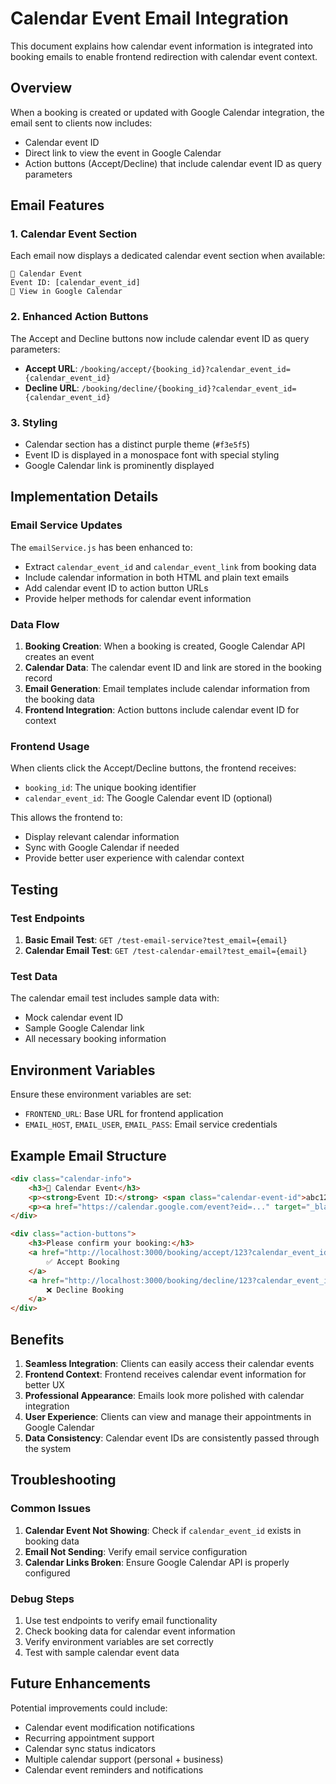 # Calendar Event Email Integration

This document explains how calendar event information is integrated into booking emails to enable frontend redirection with calendar event context.

## Overview

When a booking is created or updated with Google Calendar integration, the email sent to clients now includes:
- Calendar event ID
- Direct link to view the event in Google Calendar
- Action buttons (Accept/Decline) that include calendar event ID as query parameters

## Email Features

### 1. Calendar Event Section
Each email now displays a dedicated calendar event section when available:
```
📅 Calendar Event
Event ID: [calendar_event_id]
📱 View in Google Calendar
```

### 2. Enhanced Action Buttons
The Accept and Decline buttons now include calendar event ID as query parameters:
- **Accept URL**: `/booking/accept/{booking_id}?calendar_event_id={calendar_event_id}`
- **Decline URL**: `/booking/decline/{booking_id}?calendar_event_id={calendar_event_id}`

### 3. Styling
- Calendar section has a distinct purple theme (`#f3e5f5`)
- Event ID is displayed in a monospace font with special styling
- Google Calendar link is prominently displayed

## Implementation Details

### Email Service Updates
The `emailService.js` has been enhanced to:
- Extract `calendar_event_id` and `calendar_event_link` from booking data
- Include calendar information in both HTML and plain text emails
- Add calendar event ID to action button URLs
- Provide helper methods for calendar event information

### Data Flow
1. **Booking Creation**: When a booking is created, Google Calendar API creates an event
2. **Calendar Data**: The calendar event ID and link are stored in the booking record
3. **Email Generation**: Email templates include calendar information from the booking data
4. **Frontend Integration**: Action buttons include calendar event ID for context

### Frontend Usage
When clients click the Accept/Decline buttons, the frontend receives:
- `booking_id`: The unique booking identifier
- `calendar_event_id`: The Google Calendar event ID (optional)

This allows the frontend to:
- Display relevant calendar information
- Sync with Google Calendar if needed
- Provide better user experience with calendar context

## Testing

### Test Endpoints
1. **Basic Email Test**: `GET /test-email-service?test_email={email}`
2. **Calendar Email Test**: `GET /test-calendar-email?test_email={email}`

### Test Data
The calendar email test includes sample data with:
- Mock calendar event ID
- Sample Google Calendar link
- All necessary booking information

## Environment Variables

Ensure these environment variables are set:
- `FRONTEND_URL`: Base URL for frontend application
- `EMAIL_HOST`, `EMAIL_USER`, `EMAIL_PASS`: Email service credentials

## Example Email Structure

```html
<div class="calendar-info">
    <h3>📅 Calendar Event</h3>
    <p><strong>Event ID:</strong> <span class="calendar-event-id">abc123def456</span></p>
    <p><a href="https://calendar.google.com/event?eid=..." target="_blank">📱 View in Google Calendar</a></p>
</div>

<div class="action-buttons">
    <h3>Please confirm your booking:</h3>
    <a href="http://localhost:3000/booking/accept/123?calendar_event_id=abc123def456">
        ✅ Accept Booking
    </a>
    <a href="http://localhost:3000/booking/decline/123?calendar_event_id=abc123def456">
        ❌ Decline Booking
    </a>
</div>
```

## Benefits

1. **Seamless Integration**: Clients can easily access their calendar events
2. **Frontend Context**: Frontend receives calendar event information for better UX
3. **Professional Appearance**: Emails look more polished with calendar integration
4. **User Experience**: Clients can view and manage their appointments in Google Calendar
5. **Data Consistency**: Calendar event IDs are consistently passed through the system

## Troubleshooting

### Common Issues
1. **Calendar Event Not Showing**: Check if `calendar_event_id` exists in booking data
2. **Email Not Sending**: Verify email service configuration
3. **Calendar Links Broken**: Ensure Google Calendar API is properly configured

### Debug Steps
1. Use test endpoints to verify email functionality
2. Check booking data for calendar event information
3. Verify environment variables are set correctly
4. Test with sample calendar event data

## Future Enhancements

Potential improvements could include:
- Calendar event modification notifications
- Recurring appointment support
- Calendar sync status indicators
- Multiple calendar support (personal + business)
- Calendar event reminders and notifications 